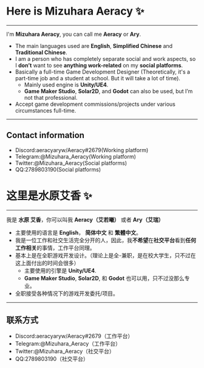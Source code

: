 # Here is Mizuhara Aeracy ✨

---

I'm **Mizuhara Aeracy**, you can call me **Aeracy** or **Ary**.

- The main languages used are **English**, **Simplified Chinese** and **Traditional Chinese**. 
- I am a person who has completely separate social and work aspects, so I **don’t** want to see **anything work-related** on my **social platforms**.  
- Basically a full-time Game Development Designer (Theoretically, it's a part-time job and a student at school. But it will take a lot of time). 
   - Mainly used engine is **Unity/UE4**. 
   - **Game Maker Studio**, **Solar2D**, and **Godot** can also be used, but I’m not that professional.
- Accept game development commissions/projects under various circumstances full-time.

---

## Contact information

- Discord:aeracyaryw/Aeracy#2679(Working platform)
- Telegram:@Mizuhara_Aeracy(Working platform)
- Twitter:@Mizuhara_Aeracy(Social platforms)
- QQ:2789803190(Social platforms)

  

# 这里是水原艾香 ✨

---

我是 **水原 艾香**，你可以叫我 **Aeracy（艾若曦）** 或者 **Ary（艾瑞）** 

- 主要使用的语言是 **English**， **简体中文** 和 **繁體中文**。 
- 我是一位工作和社交生活完全分开的人，因此，我**不希望**在**社交平台**看到**任何工作相关**的事情，工作平台同理。 
- 基本上是在全职游戏开发设计。（理论上是全-兼职，是在校大学生，只不过在这上面付出的时间会很多） 
   - 主要使用的引擎是 **Unity/UE4**. 
   - **Game Maker Studio**, **Solar2D**, 和 **Godot** 也可以用，只不过没那么专业。 
- 全职接受各种情况下的游戏开发委托/项目。 

---

## 联系方式

- Discord:aeracyaryw/Aeracy#2679（工作平台）
- Telegram:@Mizuhara_Aeracy（工作平台）
- Twitter:@Mizuhara_Aeracy（社交平台）
- QQ:2789803190（社交平台）
